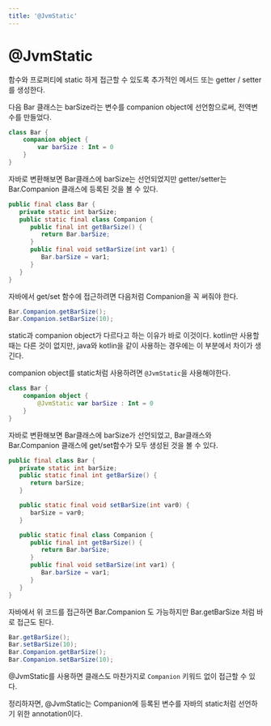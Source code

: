 ```yaml
---
title: '@JvmStatic'
---
```

# @JvmStatic

함수와 프로퍼티에 static 하게 접근할 수 있도록 추가적인 메서드 또는 getter / setter 를 생성한다.

다음 Bar 클래스는 barSize라는 변수를 companion object에 선언함으로써, 전역변수를 만들었다.

```kotlin
class Bar {
    companion object {
        var barSize : Int = 0
    }
}
```

자바로 변환해보면 Bar클래스에 barSize는 선언되었지만 getter/setter는 Bar.Companion 클래스에 등록된 것을 볼 수 있다.

```java
public final class Bar {
   private static int barSize;
   public static final class Companion {
      public final int getBarSize() {
         return Bar.barSize;
      }
      public final void setBarSize(int var1) {
         Bar.barSize = var1;
      }
   }
}
```

자바에서 get/set 함수에 접근하려면 다음처럼 Companion을 꼭 써줘야 한다.

```java
Bar.Companion.getBarSize();
Bar.Companion.setBarSize(10);
```

static과 companion object가 다르다고 하는 이유가 바로 이것이다. kotlin만 사용할때는 다른 것이 없지만, java와 kotlin을 같이 사용하는 경우에는 이 부분에서 차이가 생긴다.

companion object를 static처럼 사용하려면 `@JvmStatic`을 사용해야한다.

```kotlin
class Bar {
    companion object {
        @JvmStatic var barSize : Int = 0
    }
}
```

자바로 변환해보면 Bar클래스에 barSize가 선언되었고, Bar클래스와 Bar.Companion 클래스에 get/set함수가 모두 생성된 것을 볼 수 있다.

```java
public final class Bar {
   private static int barSize;
   public static final int getBarSize() {
      return barSize;
   }

   public static final void setBarSize(int var0) {
      barSize = var0;
   }

   public static final class Companion {
      public final int getBarSize() {
         return Bar.barSize;
      }
      public final void setBarSize(int var1) {
         Bar.barSize = var1;
      }
   }
}
```

자바에서 위 코드를 접근하면 Bar.Companion 도 가능하지만 Bar.getBarSize 처럼 바로 접근도 된다.

```java
Bar.getBarSize();
Bar.setBarSize(10);
Bar.Companion.getBarSize();
Bar.Companion.setBarSize(10);
```

@JvmStatic를 사용하면 클래스도 마찬가지로 `Companion` 키워드 없이 접근할 수 있다.

정리하자면, @JvmStatic는 Companion에 등록된 변수를 자바의 static처럼 선언하기 위한 annotation이다.